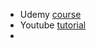 - Udemy [course](https://www.udemy.com/course/apache-kafka/)
- Youtube [tutorial](https://www.youtube.com/watch?v=LHnlIIdVJ7c&list=PLa7VYi0yPIH1MculjFWJxs-aENPxRHHOS&index=2)
- 